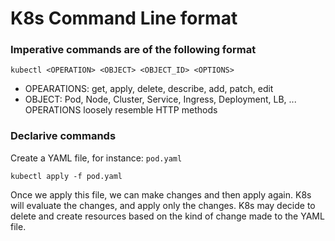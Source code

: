 # K8s Command Line format

### Imperative commands are of the following format
```
kubectl <OPERATION> <OBJECT> <OBJECT_ID> <OPTIONS>
```
- OPEARATIONS: get, apply, delete, describe, add, patch, edit
- OBJECT: Pod, Node, Cluster, Service, Ingress, Deployment, LB, ...
OPERATIONS loosely resemble HTTP methods

### Declarive commands 
Create a YAML file, for instance: `pod.yaml`
```
kubectl apply -f pod.yaml
```
Once we apply this file, we can make changes and then apply again. 
K8s will evaluate the changes, and apply only the changes. K8s may decide to delete and create resources based on the kind of change made to the YAML file.
